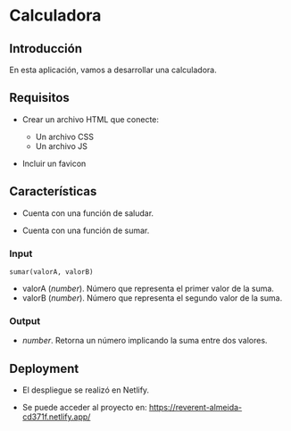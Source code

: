 # Calculadora

## Introducción

En esta aplicación, vamos a desarrollar una calculadora.


## Requisitos

- Crear un archivo HTML que conecte:
    - Un archivo CSS
    - Un archivo JS

- Incluir un favicon


## Características

- Cuenta con una función de saludar.

- Cuenta con una función de sumar.

### Input

`sumar(valorA, valorB)`

- valorA (_number_). Número que representa el primer valor de la suma.
- valorB (_number_). Número que representa el segundo valor de la suma.


### Output

- _number_. Retorna un número implicando la suma entre dos valores.







## Deployment

- El despliegue se realizó en Netlify.

- Se puede acceder al proyecto en: https://reverent-almeida-cd371f.netlify.app/
